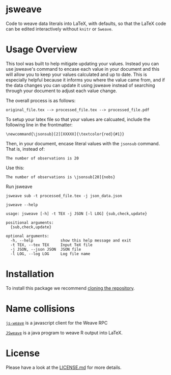 # jsweave

Code to weave data literals into LaTeX, with defaults, so that the LaTeX code can be edited interactively without `knitr` or `Sweave`.

# Usage Overview 

This tool was built to help mitigate updating your values. Instead you can use jsweave's 
command to encase each value in your document and this will allow you to keep your values calculated and up to date.
This is especially helpful because it informs you where the value came from, and if the data changes you can update it using jsweave instead of searching through your document to adjust each value change. 

The overall process is as follows:
```
original_file.tex --> processed_file.tex --> processed_file.pdf
```

To setup your latex file so that your values are calcuated, include the following line in the frontmatter:

```
\newcommand{\jsonsub}[2][XXXXX]{\textcolor{red}{#1}}
```

Then, in your document, encase literal values with the `jsonsub` command. That is, instead of:

```
The number of observations is 20
```

Use this: 

```
The number of observations is \jsonsub[20]{nobs}
```

Run jsweave 
```
jsweave sub -t processed_file.tex -j json_data.json
```


```
jsweave --help 
```
```
usage: jsweave [-h] -t TEX -j JSON [-l LOG] {sub,check,update}

positional arguments:
  {sub,check,update}

optional arguments:
  -h, --help            show this help message and exit
  -t TEX, --tex TEX     Input TeX file
  -j JSON, --json JSON  JSON file
  -l LOG, --log LOG     Log file name
```
# Installation  

To install this package we recommend [cloning the repository](https://help.github.com/articles/cloning-a-repository/). 

# Name collisions

[`js-weave`](https://www.npmjs.com/package/js-weave) is a javascript client for the Weave RPC

[`JSweave`](http://www.seinan-gu.ac.jp/~shito/jsweave/archives/manual.pdf) is a java program to weave R output into LaTeX.

# License

Please have a look at the [LICENSE.md](https://github.com/HRDAG/jsweave/blob/master/LICENSE) for more details.


<!-- done. -->
